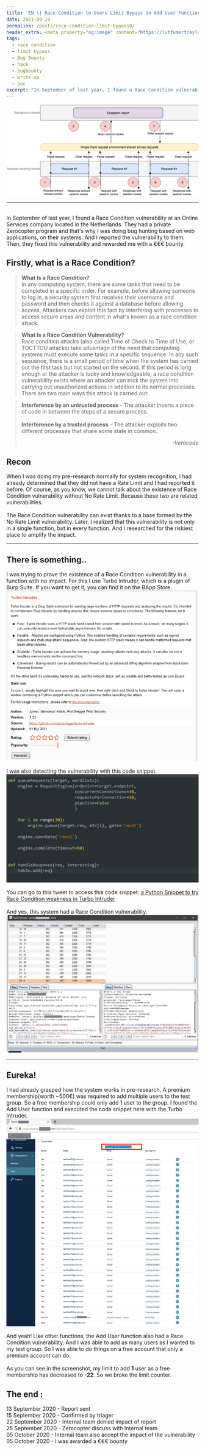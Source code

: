 ```yaml
---
title: 'EN \| Race Condition to Users Limit Bypass in Add User Function'
date: 2021-09-19
permalink: /posts/race-condition-limit-bypass0/
header_extra: <meta property="og:image" content="https://lutfumertceylan.com.tr/images/race-condition.jpg" />
tags:
  - race condition
  - limit bypass
  - Bug Bounty
  - hack
  - bugbounty
  - write-up
  - poc
excerpt: "In September of last year, I found a Race Condition vulnerability at an Online Services company located in the Netherlands. They had a private Zerocopter program and that's why I was doing bug hunting based on web applications, on their systems. And I reported the..."
---
```


<img src="/images/race.png"><br>
<hr><br>
In September of last year, I found a Race Condition vulnerability at an Online Services company located in the Netherlands. They had a private Zerocopter
program and that's why I was doing bug hunting based on web applications, on their systems. And I reported the vulnerability to them. Then, they fixed this vulnerability and rewarded me with a €€€ bounty.


## Firstly, what is a Race Condition?

<blockquote>
<b>What Is a Race Condition?</b><br>
In any computing system, there are some tasks that need to be completed in a specific order. For example, before allowing someone to log in, a security system first receives their username and password and then checks it against a database before allowing access. Attackers can exploit this fact by interfering with processes to access secure areas and content in what's known as a race condition attack.
</blockquote>
<blockquote>
<b>What Is a Race Condition Vulnerability?</b><br>
Race condition attacks (also called Time of Check to Time of Use, or TOCTTOU attacks) take advantage of the need that computing systems must execute some tasks in a specific sequence. In any such sequence, there is a small period of time when the system has carried out the first task but not started on the second. If this period is long enough or the attacker is lucky and knowledgeable, a race condition vulnerability exists where an attacker can trick the system into carrying out unauthorized actions in addition to its normal processes.<br>
  There are two main ways this attack is carried out:
 </blockquote>
<blockquote>
<b>Interference by an untrusted process</b> - The attacker inserts a piece of code in between the steps of a secure process.
  <br><br>
<b>Interference by a trusted process</b> - The attacker exploits two different processes that share some state in common.
<p align="right"><i>-Veracode</i></p>
</blockquote>

## Recon

When I was doing my pre-research normally for system recognition, I had already determined that they did not have a Rate Limit and I had reported it before. Of course, as you know, we cannot talk
about the existence of Race Condition vulnerability without No Rate Limit. Because these two are related vulnerabilities.
<br><br>
The Race Condition vulnerability can exist thanks to a base formed by the
No Rate Limit vulnerability. Later, I realized that this vulnerability is not only in a single function, but in every function. And I researched for the riskiest place to amplify the impact.

<hr>

## There is something..

I was trying to prove the existence of a Race Condition vulnerability in a function with no impact.
For this I use Turbo Intruder, which is a plugin of Burp Suite. If you want to get it, you can find it on the BApp Store.<br>
<img src="/images/turbo-int.jpg"><br>

I was also detecting the vulnerability with this code snippet.<br>
<img src="/images/race-script-dark.jpg"><br>

You can go to this tweet to access this code snippet: [a Python Snippet to try Race Condition weakness in Turbo Intruder](https://twitter.com/lutfumertceylan/status/1320980232015384576/)
<br><br>
And yes, this system had a Race Condition vulnerability.
<img src="/images/race-done.jpg"><br>
<hr>

## Eureka!

I had already grasped how the system works in pre-research. A premium membership(worth ~500€) was required to add multiple users to the test group. So a free membership could only add 1 user to the group.
I found the Add User function and executed the code snippet here with the Turbo Intruder.<br>
<img src="/images/race-panel.png"><br>

And yeah! Like other functions, the Add User function also had a Race Condition vulnerability. And I was able to add as many users as I wanted to my test group. So I was able to do things on a free account that only a premium account can do.
<br><br>
As you can see in the screenshot, my limit to add **1** user as a free membership has decreased to **-22**. So we broke the limit counter.

## The end :

13 September 2020 - Report sent<br>
15 September 2020 - Confirmed by triager<br>
22 September 2020 - Internal team denied impact of report<br>
25 September 2020 - Zerocopter discuss with Internal team<br>
05 October 2020 - Internal team also accept the impact of the vulnerability<br>
05 October 2020 - I was awarded a €€€ bounty
